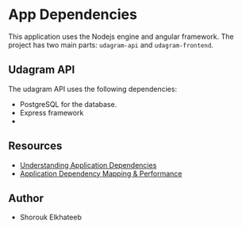 # App Dependencies
This application uses the Nodejs engine and angular framework. The project has two main parts: `udagram-api` and `udagram-frontend`.

## Udagram API
The udagram API uses the following dependencies:
- PostgreSQL for the database.
- Express framework
- 
## Resources
- [Understanding Application Dependencies](https://www.fdiinc.com/understanding-application-dependencies/#:~:text=What%20are%20Application%20Dependencies%3F,certain%20technology%20stack%20in%20mind.)
- [Application Dependency Mapping & Performance](https://stackify.com/application-dependency-mapping-performance/)

## Author
- Shorouk Elkhateeb
